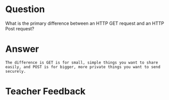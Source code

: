 # Question

What is the primary difference between an HTTP GET request and an HTTP Post request?

# Answer
    The difference is GET is for small, simple things you want to share easily, and POST is for bigger, more private things you want to send securely.

# Teacher Feedback